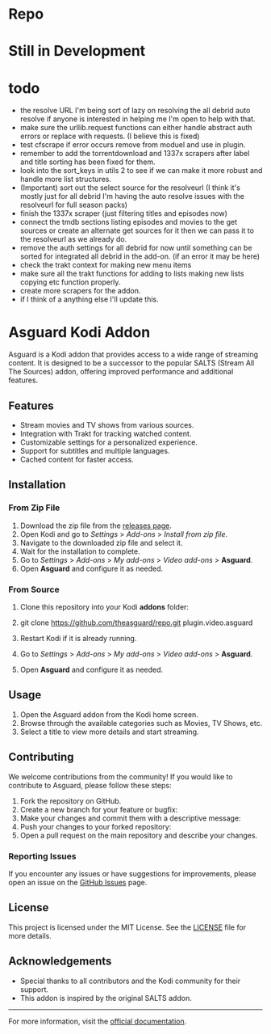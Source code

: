 # Repo

# Still in Development

# todo 
- the resolve URL I'm being sort of lazy on resolving the all debrid auto resolve if anyone is interested in helping me I'm open to help with that. 
- make sure the urllib.request functions can either handle abstract auth errors or replace with requests. (I believe this is fixed)
- test cfscrape if error occurs remove from moduel and use in plugin.
- remember to add the torrentdownload and 1337x scrapers after label and title sorting has been fixed for them.
- look into the sort_keys in utils 2 to see if we can make it more robust and handle more list structures.
- (Important) sort out the select source for the resolveurl (I think it's mostly just for all debrid I'm having the auto resolve issues with the resolveurl for full season packs)
- finish the 1337x scraper (just filtering titles and episodes now)
- connect the tmdb sections listing episodes and movies to the get sources or create an alternate get sources for it then we can pass it to the resolveurl as we already do. 
- remove the auth settings for all debrid for now until something can be sorted for integrated all debrid in the add-on. (if an error it may be here)
- check the trakt context for making new menu items
- make sure all the trakt functions for adding to lists making new lists copying etc function properly.
- create more scrapers for the addon.
- if I think of a anything else I'll update this. 

# Asguard Kodi Addon
Asguard is a Kodi addon that provides access to a wide range of streaming content. It is designed to be a successor to the popular SALTS (Stream All The Sources) addon, offering improved performance and additional features.

## Features

- Stream movies and TV shows from various sources.
- Integration with Trakt for tracking watched content.
- Customizable settings for a personalized experience.
- Support for subtitles and multiple languages.
- Cached content for faster access.

## Installation

### From Zip File

1. Download the zip file from the [releases page]([https://github.com/your-repo/asguard/releases](https://github.com/theasguard/Repo)).
2. Open Kodi and go to _Settings_ > _Add-ons_ > _Install from zip file_.
3. Navigate to the downloaded zip file and select it.
4. Wait for the installation to complete.
5. Go to _Settings_ > _Add-ons_ > _My add-ons_ > _Video add-ons_ > **Asguard**.
6. Open **Asguard** and configure it as needed.

### From Source

1. Clone this repository into your Kodi **addons** folder:
2. git clone https://github.com/theasguard/repo.git plugin.video.asguard

2. Restart Kodi if it is already running.
3. Go to _Settings_ > _Add-ons_ > _My add-ons_ > _Video add-ons_ > **Asguard**.
4. Open **Asguard** and configure it as needed.

## Usage

1. Open the Asguard addon from the Kodi home screen.
2. Browse through the available categories such as Movies, TV Shows, etc.
3. Select a title to view more details and start streaming.

## Contributing

We welcome contributions from the community! If you would like to contribute to Asguard, please follow these steps:

1. Fork the repository on GitHub.
2. Create a new branch for your feature or bugfix:
3. Make your changes and commit them with a descriptive message:
4.  Push your changes to your forked repository:
5. Open a pull request on the main repository and describe your changes.

### Reporting Issues

If you encounter any issues or have suggestions for improvements, please open an issue on the [GitHub Issues](https://github.com/theasguard/repo/issues) page.

## License

This project is licensed under the MIT License. See the [LICENSE](LICENSE) file for more details.

## Acknowledgements

- Special thanks to all contributors and the Kodi community for their support.
- This addon is inspired by the original SALTS addon.

---

For more information, visit the [official documentation](https://github.com/theasguard/Repo/wiki).
